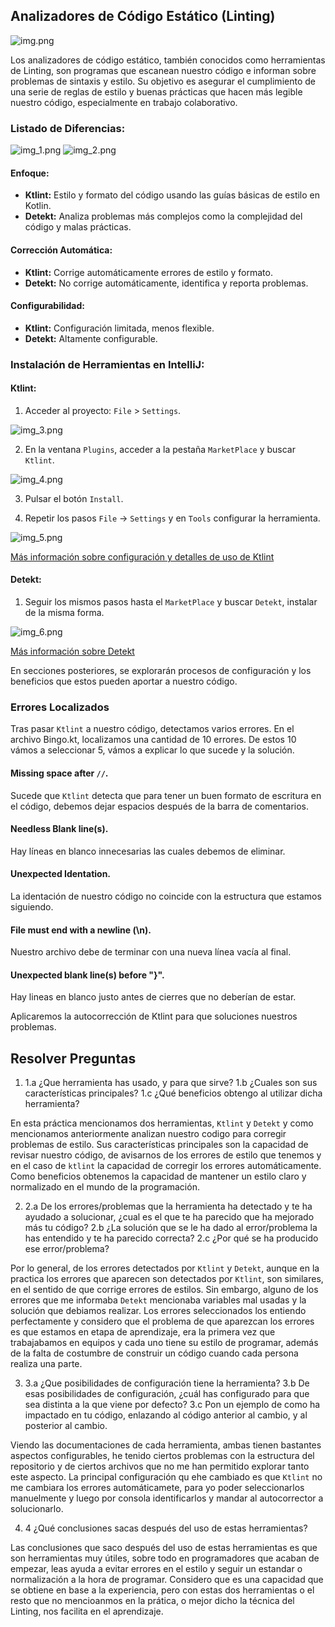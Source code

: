 ## Analizadores de Código Estático (Linting)

![img.png](assets%2Fimg.png)

Los analizadores de código estático, también conocidos como herramientas de Linting, son programas que escanean nuestro código e informan sobre problemas de sintaxis y estilo. Su objetivo es asegurar el cumplimiento de una serie de reglas de estilo y buenas prácticas que hacen más legible nuestro código, especialmente en trabajo colaborativo.

### Listado de Diferencias:

![img_1.png](assets%2Fimg_1.png) ![img_2.png](assets%2Fimg_2.png)

#### Enfoque:
- **Ktlint:** Estilo y formato del código usando las guías básicas de estilo en Kotlin.
- **Detekt:** Analiza problemas más complejos como la complejidad del código y malas prácticas.

#### Corrección Automática:
- **Ktlint:** Corrige automáticamente errores de estilo y formato.
- **Detekt:** No corrige automáticamente, identifica y reporta problemas.

#### Configurabilidad:
- **Ktlint:** Configuración limitada, menos flexible.
- **Detekt:** Altamente configurable.

### Instalación de Herramientas en IntelliJ:

#### Ktlint:
1. Acceder al proyecto: `File` > `Settings`.

![img_3.png](assets%2Fimg_3.png)

2. En la ventana `Plugins`, acceder a la pestaña `MarketPlace` y buscar `Ktlint`.

![img_4.png](assets%2Fimg_4.png)

3. Pulsar el botón `Install`.

4. Repetir los pasos `File` -> `Settings` y en `Tools` configurar la herramienta.

![img_5.png](assets%2Fimg_5.png)

[Más información sobre configuración y detalles de uso de Ktlint](https://pinterest.github.io/ktlint/latest/)

#### Detekt:
1. Seguir los mismos pasos hasta el `MarketPlace` y buscar `Detekt`, instalar de la misma forma.

![img_6.png](assets%2Fimg_6.png)

[Más información sobre Detekt](https://detekt.dev/)

En secciones posteriores, se explorarán procesos de configuración y los beneficios que estos pueden aportar a nuestro código.

### Errores Localizados

Tras pasar `Ktlint` a nuestro código, detectamos varios errores. En el archivo Bingo.kt, localizamos una cantidad de 10 errores. De estos 10 vámos a seleccionar 5, vámos a explicar lo que sucede y la solución.

#### Missing space after `//`.

Sucede que `Ktlint` detecta que para tener un buen formato de escritura en el código, debemos dejar espacios después de la barra de comentarios.

#### Needless Blank line(s).

Hay líneas en blanco innecesarias las cuales debemos de eliminar.

#### Unexpected Identation.

La identación de nuestro código no coincide con la estructura que estamos siguiendo.

#### File must end with a newline (\n).

Nuestro archivo debe de terminar con una nueva línea vacía al final.

#### Unexpected blank line(s) before "}".

Hay lineas en blanco justo antes de cierres que no deberían de estar.

Aplicaremos la autocorrección de Ktlint para que soluciones nuestros problemas.

## Resolver Preguntas

1. 1.a ¿Que herramienta has usado, y para que sirve? 1.b ¿Cuales son sus características principales? 1.c ¿Qué beneficios obtengo al utilizar dicha herramienta?

En esta práctica mencionamos dos herramientas, `Ktlint` y `Detekt` y como mencionamos anteriormente analizan nuestro codigo para corregir problemas de estilo. Sus características principales son la capacidad de revisar nuestro código,
de avisarnos de los errores de estilo que tenemos y en el caso de `ktlint` la capacidad de corregir los errores automáticamente. Como beneficios obtenemos la capacidad de mantener un estilo claro y normalizado en el mundo de la programación.

2. 2.a De los errores/problemas que la herramienta ha detectado y te ha ayudado a solucionar, ¿cual es el que te ha parecido que ha mejorado más tu código? 2.b ¿La solución que se le ha dado al error/problema la has entendido y te ha parecido correcta? 2.c ¿Por qué se ha producido ese error/problema?

Por lo general, de los errores detectados por `Ktlint` y `Detekt`, aunque en la practica los errores que aparecen son detectados por `Ktlint`, son similares, en el sentido de que corrige errores de estilos. Sin embargo, alguno de los errores que me informaba
`Detekt` mencionaba variables mal usadas y la solución que debiamos realizar. Los errores seleccionados los entiendo perfectamente y considero que el problema de que aparezcan los errores es que estamos en etapa de aprendizaje, era la primera vez que trabajabamos en 
equipos y cada uno tiene su estilo de programar, además de la falta de costumbre de construir un código cuando cada persona realiza una parte.

3. 3.a ¿Que posibilidades de configuración tiene la herramienta? 3.b De esas posibilidades de configuración, ¿cuál has configurado para que sea distinta a la que viene por defecto? 3.c Pon un ejemplo de como ha impactado en tu código, enlazando al código anterior al cambio, y al posterior al cambio.

Viendo las documentaciones de cada herramienta, ambas tienen bastantes aspectos configurables, he tenido ciertos problemas con la estructura del repositorio y de ciertos archivos que no me han permitido explorar tanto este aspecto. La principal configuración qu ehe cambiado es que `Ktlint` no me cambiara los errores automáticamete, para yo poder seleccionarlos manuelmente
y luego por consola identificarlos y mandar al autocorrector a solucionarlo.

4. 4 ¿Qué conclusiones sacas después del uso de estas herramientas?

Las conclusiones que saco después del uso de estas herramientas es que son herramientas muy útiles, sobre todo en programadores que acaban de empezar, leas ayuda a evitar errores en el estilo y seguir un estandar o normalización a la hora de programar. Considero que es una capacidad que se obtiene en base a la experiencia, pero con estas dos herramientas o el resto que no mencioanmos en la prática,
o mejor dicho la técnica del Linting, nos facilita en el aprendizaje.